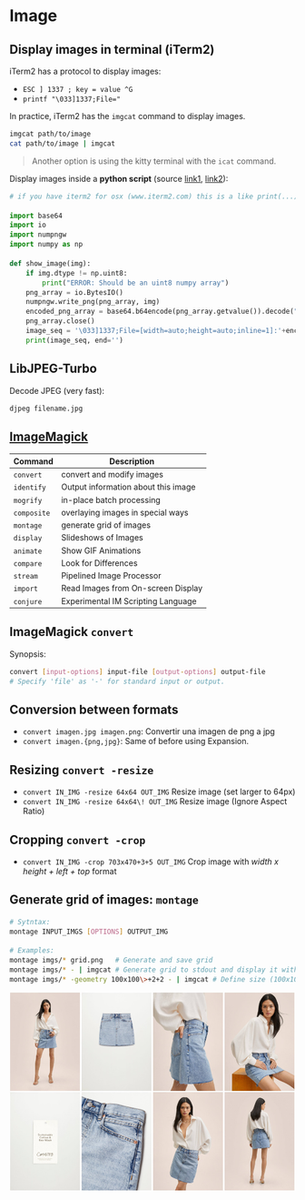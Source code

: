 # Image


## Display images in terminal (iTerm2)

iTerm2 has a protocol to display images:

- `ESC ] 1337 ; key = value ^G`
- `printf "\033]1337;File="`


In practice, iTerm2 has the `imgcat` command to display images.

```bash
imgcat path/to/image
cat path/to/image | imgcat
```

> Another option is using the kitty terminal with the `icat` command.


Display images inside a **python script** (source [link1](https://gist.github.com/antorsae/e4ddd00efb627eed5d8e41d023ee8394), [link2](https://github.com/antorsae/data-science-bowl-2018/blob/master/iterm.py)):

```python
# if you have iterm2 for osx (www.iterm2.com) this is a like print(...) for images in the console

import base64
import io
import numpngw
import numpy as np

def show_image(img):
    if img.dtype != np.uint8:
        print("ERROR: Should be an uint8 numpy array") 
    png_array = io.BytesIO()
    numpngw.write_png(png_array, img)
    encoded_png_array = base64.b64encode(png_array.getvalue()).decode("utf-8", "strict")  
    png_array.close()
    image_seq = '\033]1337;File=[width=auto;height=auto;inline=1]:'+encoded_png_array+'\007'
    print(image_seq, end='')
```




## LibJPEG-Turbo

Decode JPEG (very fast):

```bash
djpeg filename.jpg
```



## [ImageMagick](http://www.imagemagick.org/script/index.php)

| Command     | Description                         |
|-------------|-------------------------------------|
| `convert`   | convert and modify images           |
| `identify`  | Output information about this image |
| `mogrify`   | in-place batch processing           |
| `composite` | overlaying images in special ways   |
| `montage`   | generate grid of images             |
| `display`   | Slideshows of Images                | 
| `animate`   | Show GIF Animations                 | 
| `compare`   | Look for Differences                |
| `stream`    | Pipelined Image Processor           |
| `import`    | Read Images from On-screen Display  |
| `conjure`   | Experimental IM Scripting Language  |


## ImageMagick `convert`

Synopsis:
```bash
convert [input-options] input-file [output-options] output-file
# Specify 'file' as '-' for standard input or output.
```

## Conversion between formats

- `convert imagen.jpg imagen.png`: Convertir una imagen de png a jpg
- `convert imagen.{png,jpg}`: Same of before using Expansion.

## Resizing `convert -resize`

- `convert IN_IMG -resize 64x64 OUT_IMG`     Resize image (set larger to 64px)
- `convert IN_IMG -resize 64x64\! OUT_IMG`   Resize image (Ignore Aspect Ratio)

## Cropping `convert -crop`

- `convert IN_IMG -crop 703x470+3+5 OUT_IMG` Crop image with *width x height + left + top* format


## Generate grid of images: `montage`

```bash
# Sytntax:
montage INPUT_IMGS [OPTIONS] OUTPUT_IMG

# Examples:
montage imgs/* grid.png   # Generate and save grid
montage imgs/* - | imgcat # Generate grid to stdout and display it with imgcat
montage imgs/* -geometry 100x100\>+2+2 - | imgcat # Define size (100x100pxs) & margin (2px) of images
```

![](../img/imagemagick_montage.jpeg)







